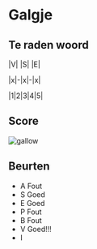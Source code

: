 # Galgje

## Te raden woord

|V| |S| |E|

|x|-|x|-|x|

|1|2|3|4|5|

## Score
![gallow](./images/4.png)

## Beurten
* A Fout  
* S Goed  
* E Goed
* P Fout
* B Fout
* V Goed!!!  
* I
